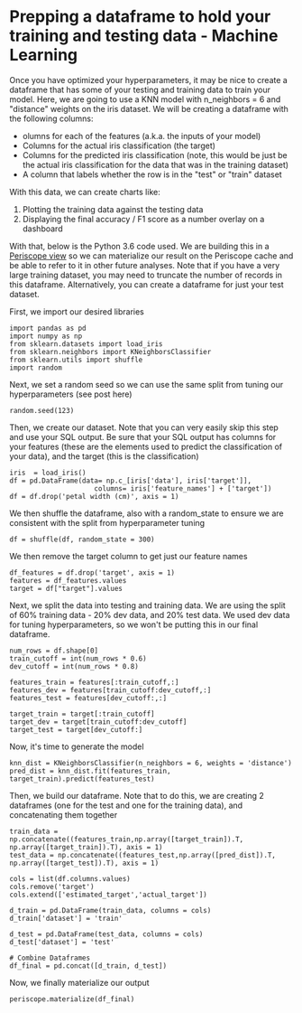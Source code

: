 # Prepping a dataframe to hold your training and testing data - Machine Learning

Once you have optimized your hyperparameters, it may be nice to create a dataframe that has some of your testing and training data to train your model. Here, we are going to use a KNN model with n_neighbors = 6 and "distance" weights on the iris dataset. We will be creating a dataframe with the following columns:

- olumns for each of the features (a.k.a. the inputs of your model)
- Columns for the actual iris classification (the target)
- Columns for the predicted iris classification (note, this would be just be the actual iris classification for the data that was in the training dataset)
- A column that labels whether the row is in the "test" or "train" dataset

With this data, we can create charts like:

1. Plotting the training data against the testing data
2. Displaying the final accuracy / F1 score as a number overlay on a dashboard

With that, below is the Python 3.6 code used. We are building this in a [Periscope view](https://doc.periscopedata.com/article/views#article-title) so we can materialize our result on the Periscope cache and be able to refer to it in other future analyses. Note that if you have a very large training dataset, you may need to truncate the number of records in this dataframe. Alternatively, you can create a dataframe for just your test dataset.

First, we import our desired libraries

	import pandas as pd
	import numpy as np
	from sklearn.datasets import load_iris
	from sklearn.neighbors import KNeighborsClassifier
	from sklearn.utils import shuffle
	import random

Next, we set a random seed so we can use the same split from tuning our hyperparameters (see post here)

	random.seed(123)

Then, we create our dataset. Note that you can very easily skip this step and use your SQL output. Be sure that your SQL output has columns for your features (these are the elements used to predict the classification of your data), and the target (this is the classification)

	iris  = load_iris()
	df = pd.DataFrame(data= np.c_[iris['data'], iris['target']],
	                     columns= iris['feature_names'] + ['target'])
	df = df.drop('petal width (cm)', axis = 1)

We then shuffle the dataframe, also with a random_state to ensure we are consistent with the split from hyperparameter tuning

	df = shuffle(df, random_state = 300)

We then remove the target column to get just our feature names

	df_features = df.drop('target', axis = 1)
	features = df_features.values
	target = df["target"].values

Next, we split the data into testing and training data. We are using the split of 60% training data - 20% dev data, and 20% test data. We used dev data for tuning hyperparameters, so we won't be putting this in our final dataframe.

	num_rows = df.shape[0]
	train_cutoff = int(num_rows * 0.6)
	dev_cutoff = int(num_rows * 0.8)

	features_train = features[:train_cutoff,:]
	features_dev = features[train_cutoff:dev_cutoff,:]
	features_test = features[dev_cutoff:,:]

	target_train = target[:train_cutoff]
	target_dev = target[train_cutoff:dev_cutoff]
	target_test = target[dev_cutoff:]

Now, it's time to generate the model

	knn_dist = KNeighborsClassifier(n_neighbors = 6, weights = 'distance')
	pred_dist = knn_dist.fit(features_train, target_train).predict(features_test)

Then, we build our dataframe. Note that to do this, we are creating 2 dataframes (one for the test and one for the training data), and concatenating them together

	train_data = np.concatenate((features_train,np.array([target_train]).T, np.array([target_train]).T), axis = 1)
	test_data = np.concatenate((features_test,np.array([pred_dist]).T, np.array([target_test]).T), axis = 1)

	cols = list(df.columns.values)
	cols.remove('target')
	cols.extend(['estimated_target','actual_target'])

	d_train = pd.DataFrame(train_data, columns = cols)
	d_train['dataset'] = 'train'

	d_test = pd.DataFrame(test_data, columns = cols)
	d_test['dataset'] = 'test'

	# Combine Dataframes
	df_final = pd.concat([d_train, d_test])

Now, we finally materialize our output

	periscope.materialize(df_final)